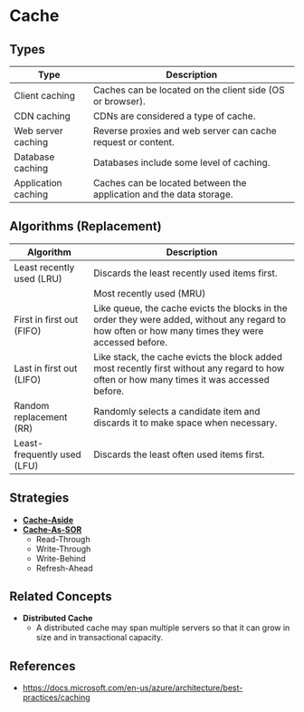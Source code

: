 # Cache

## Types
| Type | Description |
|----|----|
| Client caching | Caches can be located on the client side (OS or browser). |
| CDN caching | CDNs are considered a type of cache. |
| Web server caching | Reverse proxies and web server can cache request or content. |
| Database caching | Databases include some level of caching. |
| Application caching | Caches can be located between the application and the data storage. |

## Algorithms (Replacement)
| Algorithm | Description |
|----|----|
| Least recently used (LRU) | Discards the least recently used items first. | 
| | Most recently used (MRU) | Discards the most recently used items first. |
| First in first out (FIFO) | Like queue, the cache evicts the blocks in the order they were added, without any regard to how often or how many times they were accessed before. |
| Last in first out (LIFO) | Like stack, the cache evicts the block added most recently first without any regard to how often or how many times it was accessed before. |
| Random replacement (RR) | Randomly selects a candidate item and discards it to make space when necessary. |
| Least-frequently used (LFU) | Discards the least often used items first. |

## Strategies
- [**Cache-Aside**](https://github.com/wuyichen24/distributed-system-design-pattern/blob/master/patterns/cache_patterns/Cache_Aside.md)
- [**Cache-As-SOR**](https://github.com/wuyichen24/distributed-system-design-pattern/blob/master/patterns/cache_patterns/Cache_As_Sor.md)
   - Read-Through
   - Write-Through
   - Write-Behind
   - Refresh-Ahead

## Related Concepts
- **Distributed Cache**
   - A distributed cache may span multiple servers so that it can grow in size and in transactional capacity. 

## References
- https://docs.microsoft.com/en-us/azure/architecture/best-practices/caching
